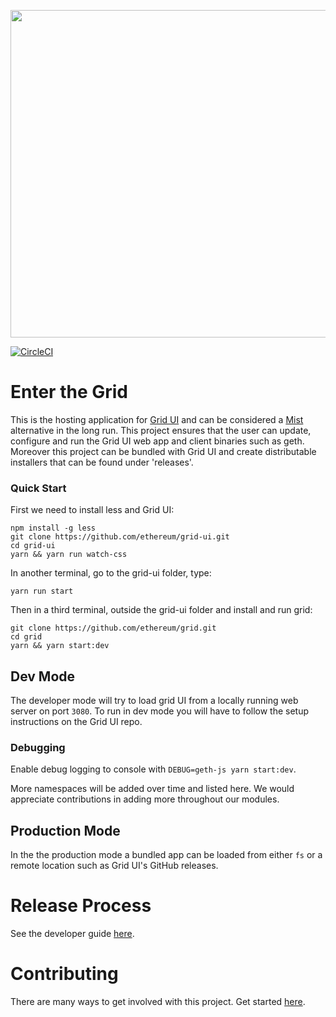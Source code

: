 <p align="center">
<img src="https://user-images.githubusercontent.com/47108/53807420-80433380-3f1d-11e9-80cd-967aabb26506.png" width="524" />
</p>

[![CircleCI](https://circleci.com/gh/ethereum/grid/tree/master.svg?style=svg)](https://circleci.com/gh/ethereum/grid/tree/master)

# Enter the Grid

This is the hosting application for [Grid UI](https://github.com/ethereum/grid-ui) and can be considered a [Mist](https://github.com/ethereum/Mist) alternative in the long run.
This project ensures that the user can update, configure and run the Grid UI web app and client binaries such as geth.
Moreover this project can be bundled with Grid UI and create distributable installers that can be found under 'releases'.

### Quick Start

First we need to install less and Grid UI:

```
npm install -g less
git clone https://github.com/ethereum/grid-ui.git
cd grid-ui
yarn && yarn run watch-css
```

In another terminal, go to the grid-ui folder, type:

```
yarn run start
```

Then in a third terminal, outside the grid-ui folder and install and run grid:

```
git clone https://github.com/ethereum/grid.git
cd grid
yarn && yarn start:dev
```

## Dev Mode

The developer mode will try to load grid UI from a locally running web server on port `3080`. To run in dev mode you will have to follow the setup instructions on the Grid UI repo.

### Debugging

Enable debug logging to console with `DEBUG=geth-js yarn start:dev`.

More namespaces will be added over time and listed here. We would appreciate contributions in adding more throughout our modules.

## Production Mode

In the the production mode a bundled app can be loaded from either `fs` or a remote location such as Grid UI's GitHub releases.

# Release Process

See the developer guide [here](/docs/RELEASE.md).

# Contributing

There are many ways to get involved with this project. Get started [here](/docs/CONTRIBUTING.md).
